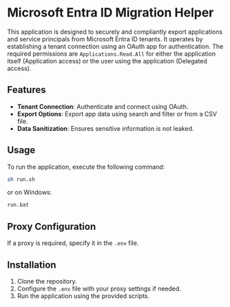 # Microsoft Entra ID Migration Helper

This application is designed to securely and compliantly export applications and service principals from Microsoft Entra ID tenants. It operates by establishing a tenant connection using an OAuth app for authentication. The required permissions are `Applications.Read.All` for either the application itself (Application access) or the user using the application (Delegated access).

## Features

- **Tenant Connection**: Authenticate and connect using OAuth.
- **Export Options**: Export app data using search and filter or from a CSV file.
- **Data Sanitization**: Ensures sensitive information is not leaked.

## Usage

To run the application, execute the following command:

```bash
sh run.sh
```

or on Windows:

```bash
run.bat
```

## Proxy Configuration

If a proxy is required, specify it in the `.env` file.

## Installation

1. Clone the repository.
2. Configure the `.env` file with your proxy settings if needed.
3. Run the application using the provided scripts.
